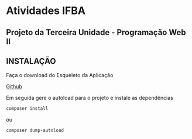 # Atividades IFBA
## Projeto da Terceira Unidade - Programação Web II


INSTALAÇÃO
------------

Faça o download do Esqueleto da Aplicação

[Github](https://github.com/mirandathiago/atividadesifba/archive/refs/heads/main.zip) 


Em seguida gere o autoload para o projeto e instale as dependências

```sh
composer install
```
ou

```sh
composer dump-autoload

```
